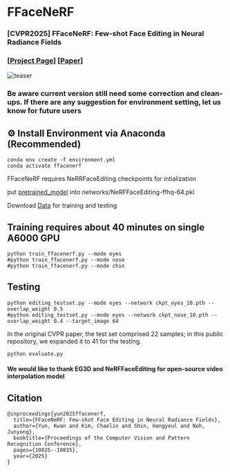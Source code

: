 # FFaceNeRF
### [CVPR2025] FFaceNeRF: Few-shot Face Editing in Neural Radiance Fields

### [[Project Page](https://kwanyun.github.io/FFaceNeRF_page/)] [[Paper](https://arxiv.org/abs/2503.08417)]

![teaser](https://github.com/user-attachments/assets/b51980f8-29ae-46ec-a572-6700ae0462ae)

### Be aware current version still need some correction and clean-ups. If there are any suggestion for environment setting, let us know for future users



## :gear: Install Environment via Anaconda (Recommended)
    conda env create -f environment.yml
    conda activate ffacenerf


FFaceNeRF requires NeRRFaceEditing checkpoints for intialization

put [pretrained_model](https://drive.google.com/file/d/1N4y3leKEF7rbMVNbpYUYtNnaO4WVDln1/view?usp=drive_link) into networks/NeRFFaceEditing-ffhq-64.pkl

Download [Data](https://drive.google.com/file/d/16ha-UeU2uLZu7YNYPXw-I1yIHyav2E0O/view?usp=drive_link) for training and testing

## Training requires about 40 minutes on single A6000 GPU
    python train_ffacenerf.py --mode eyes
    #python train_ffacenerf.py --mode nose
    #python train_ffacenerf.py --mode chin


## Testing
    python editing_testset.py --mode eyes --network ckpt_eyes_10.pth --overlap_weight 0.5
    #python editing_testset.py --mode eyes --network ckpt_nose_10.pth --overlap_weight 0.4 --target_image 64



In the original CVPR paper, the test set comprised 22 samples; in this public repository, we expanded it to 41 for the testing.

    python evaluate.py

#### We would like to thank EG3D and NeRFFaceEditing for open-source video interpolation model

## Citation
```
@inproceedings{yun2025ffacenerf,
  title={FFaceNeRF: Few-shot Face Editing in Neural Radiance Fields},
  author={Yun, Kwan and Kim, Chaelin and Shin, Hangyeul and Noh, Junyong},
  booktitle={Proceedings of the Computer Vision and Pattern Recognition Conference},
  pages={10825--10835},
  year={2025}
}
```

